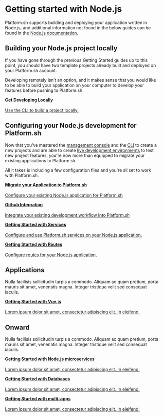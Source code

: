 
# Getting started with Node.js

Platform.sh supports building and deploying your application written in Node.js, and additional information not found in the below guides can be found in the [Node.js documentation](/languages/nodejs.md).

## Building your Node.js project locally

If you have gone through the previous Getting Started guides up to this point, you should have two template projects already built and deployed on your Platform.sh account.

Developing remotely isn't an option, and it makes sense that you would like to be able to build your application on your computer to develop your features before pushing to Platform.sh.

<html>
<head>
<link rel="stylesheet" href="/styles/styles.css">
</head>
<body>

<a href="/gettingstarted/languages/nodejs/demo/start.html" class="buttongen full"><b>Get Developing Locally</b><br/><br/>Use the CLI to build a project locally.</a>

</body>
</html>

## Configuring your Node.js development for Platform.sh

Now that you've mastered the [management console](/gettingstarted/first-project.md) and the [CLI](/gettingstarted/next-steps/cli/start.md) to create a new projects and are able to create [live development environments](/gettingstarted/next-steps/dev-envs/start.md) to test new project features, you're now more than equipped to migrate your existing applications to Platform.sh. 

All it takes is including a few configuration files and you're all set to work with Platform.sh.

<html>
<head>
<link rel="stylesheet" href="/styles/styles.css">
</head>
<body>

<a href="/gettingstarted/languages/nodejs/demo/start.html" class="buttongen full"><b>Migrate your Application to Platform.sh</b><br/><br/>Configure your existing Node.js application for Platform.sh</a>

<a href="/gettingstarted/languages/nodejs/demo/start.html" class="buttongen full"><b>Github Integration</b><br/><br/>Integrate your existing development workflow into Platform.sh</a>

<a href="/gettingstarted/languages/golang/demo/start.html" class="buttongen full"><b>Getting Started with Services</b><br/><br/>Configure and use Platform.sh services on your Node.js application.</a>

<a href="/gettingstarted/languages/golang/demo/start.html" class="buttongen full"><b>Getting Started with Routes</b><br/><br/>Configure routes for your Node.js application.</a>

</body>
</html>

## Applications


Nulla facilisis sollicitudin turpis a commodo. Aliquam ac quam pretium, porta mauris sit amet, venenatis magna. Integer tristique velit sed consequat iaculis.

<html>
<head>
<link rel="stylesheet" href="/styles/styles.css">
</head>
<body>

<a href="/gettingstarted/languages/nodejs/demo/start.html" class="buttongen full"><b>Getting Started with Vue.js</b><br/><br/>Lorem ipsum dolor sit amet, consectetur adipiscing elit. In eleifend.</a>

</body>
</html>

## Onward

Nulla facilisis sollicitudin turpis a commodo. Aliquam ac quam pretium, porta mauris sit amet, venenatis magna. Integer tristique velit sed consequat iaculis.

<html>
<head>
<link rel="stylesheet" href="/styles/styles.css">
</head>
<body>

<a href="/gettingstarted/languages/nodejs/demo/start.html" class="buttongen full"><b>Getting Started with Node.js microservices</b><br/><br/>Lorem ipsum dolor sit amet, consectetur adipiscing elit. In eleifend.</a>

<a href="/gettingstarted/languages/nodejs/demo/start.html" class="buttongen full"><b>Getting Started with Databases</b><br/><br/>Lorem ipsum dolor sit amet, consectetur adipiscing elit. In eleifend.</a>

<a href="/gettingstarted/languages/nodejs/demo/start.html" class="buttongen full"><b>Getting Started with multi-apps</b><br/><br/>Lorem ipsum dolor sit amet, consectetur adipiscing elit. In eleifend.</a>

</body>
</html>
